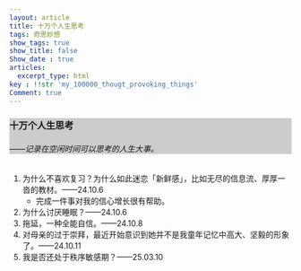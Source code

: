 ```yaml
---
layout: article
title: 十万个人生思考
tags: 奇思妙想
show_tags: true
show_title: false
Show_date : true
articles:
  excerpt_type: html
key : !!str 'my_100000_thougt_provoking_things'
Comment: true
---
```


<div class="hero" style="background-color: #ccc;">
  <div class="hero__content">
    <h3>十万个人生思考</h3>
    <h6>——记录在空闲时间可以思考的人生大事。</h6>
  </div>
</div>


1. 为什么不喜欢复习？为什么如此迷恋「新鲜感」，比如无尽的信息流、厚厚一沓的教材。——24.10.6
   - 完成一件事对我的信心增长很有帮助。
2. 为什么讨厌睡眠？——24.10.6
3. 拖延，一种全能自信。——24.10.8
3. 对母亲的过于崇拜，最近开始意识到她并不是我童年记忆中高大、坚毅的形象了。——24.10.11
3. 我是否还处于秩序敏感期？——25.03.10

